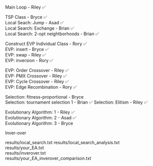 Main Loop - Riley  ✅  

TSP Class - Bryce  ✅  
Local Seach: Jump - Asad  ✅  
Local Search: Exchange - Brian  ✅  
Local Search: 2-opt neightborhoods - Brian  ✅    

Construct EVP Individual Class - Rory  ✅  
EVP: insert - Bryce  ✅  
EVP: swap - Riley  ✅  
EVP: inversion - Rory  ✅  

EVP: Order Crossover - Riley  ✅  
EVP: PMX Crossover - Riley  ✅  
EVP: Cycle Crossover - Riley  ✅    
EVP: Edge Recombination - Rory  ✅  

Selection: fitness-proportional - Bryce  
Selection: tournament selection 1 - Brian  ✅ 
Selection: Elitism - Riley  ✅  

Evolutionary Algorithm: 1 - Riley  ✅    
Evolutionary Algorithm: 2 - Asad  ✅    
Evolutionary Algorithm: 3 - Bryce  

Inver-over 

results/local_search.txt
results/local_search_analysis.txt  
results/your_EA.txt  
results/inverover.txt  
results/your_EA_inverover_comparison.txt  
